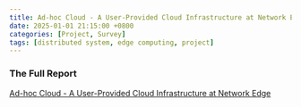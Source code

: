 ```yaml
---
title: Ad-hoc Cloud - A User-Provided Cloud Infrastructure at Network Edge
date: 2025-01-01 21:15:00 +0800
categories: [Project, Survey]
tags: [distributed system, edge computing, project]
---
```


### The Full Report

[Ad-hoc Cloud - A User-Provided Cloud Infrastructure at Network Edge](/assets/post/2025-01-01-AdhocCloud/Ad_hoc_Cloud__A_User_Provided_Cloud_Infrastructure_at_Network_Edge.pdf)